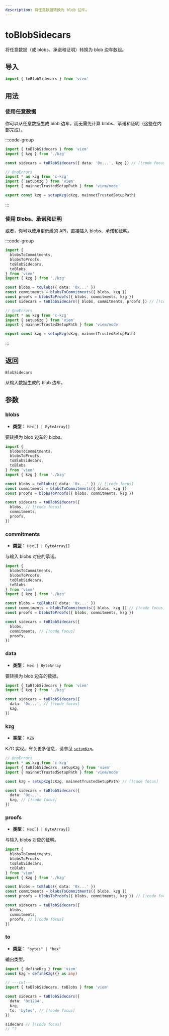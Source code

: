 ```yaml
---
description: 将任意数据转换为 blob 边车。
---
```


# toBlobSidecars

将任意数据（或 blobs、承诺和证明）转换为 blob 边车数组。

## 导入

```ts twoslash
import { toBlobSidecars } from 'viem'
```

## 用法

### 使用任意数据

你可以从任意数据生成 blob 边车，而无需先计算 blobs、承诺和证明（这些在内部完成）。

:::code-group

```ts twoslash [example.ts]
import { toBlobSidecars } from 'viem'
import { kzg } from './kzg'

const sidecars = toBlobSidecars({ data: '0x...', kzg }) // [!code focus]
```

```ts twoslash [kzg.ts] filename="kzg.ts"
// @noErrors
import * as kzg from 'c-kzg'
import { setupKzg } from 'viem'
import { mainnetTrustedSetupPath } from 'viem/node'

export const kzg = setupKzg(cKzg, mainnetTrustedSetupPath)
```

:::

### 使用 Blobs、承诺和证明

或者，你可以使用更低级的 API，直接插入 blobs、承诺和证明。

:::code-group

```ts twoslash [example.ts]
import { 
  blobsToCommitments, 
  blobsToProofs,
  toBlobSidecars, 
  toBlobs 
} from 'viem'
import { kzg } from './kzg'

const blobs = toBlobs({ data: '0x...' })
const commitments = blobsToCommitments({ blobs, kzg })
const proofs = blobsToProofs({ blobs, commitments, kzg })
const sidecars = toBlobSidecars({ blobs, commitments, proofs }) // [!code focus]
```

```ts twoslash [kzg.ts] filename="kzg.ts"
// @noErrors
import * as kzg from 'c-kzg'
import { setupKzg } from 'viem'
import { mainnetTrustedSetupPath } from 'viem/node'

export const kzg = setupKzg(cKzg, mainnetTrustedSetupPath)
```

:::

## 返回

`BlobSidecars`

从输入数据生成的 blob 边车。

## 参数

### blobs

- **类型：** `Hex[] | ByteArray[]`

要转换为 blob 边车的 blobs。

```ts twoslash
import { 
  blobsToCommitments, 
  blobsToProofs,
  toBlobSidecars, 
  toBlobs 
} from 'viem'
import { kzg } from './kzg'

const blobs = toBlobs({ data: '0x...' }) // [!code focus]
const commitments = blobsToCommitments({ blobs, kzg })
const proofs = blobsToProofs({ blobs, commitments, kzg })

const sidecars = toBlobSidecars({ 
  blobs, // [!code focus]
  commitments,
  proofs,
})
```

### commitments

- **类型：** `Hex[] | ByteArray[]`

与输入 blobs 对应的承诺。

```ts twoslash
import { 
  blobsToCommitments, 
  blobsToProofs,
  toBlobSidecars, 
  toBlobs 
} from 'viem'
import { kzg } from './kzg'

const blobs = toBlobs({ data: '0x...' })
const commitments = blobsToCommitments({ blobs, kzg }) // [!code focus]
const proofs = blobsToProofs({ blobs, commitments, kzg })

const sidecars = toBlobSidecars({ 
  blobs,
  commitments, // [!code focus]
  proofs,
})
```

### data

- **类型：** `Hex | ByteArray`

要转换为 blob 边车的数据。

```ts twoslash
import { toBlobSidecars } from 'viem'
import { kzg } from './kzg'

const sidecars = toBlobSidecars({ 
  data: '0x...', // [!code focus]
  kzg,
})
```

### kzg

- **类型：** `KZG`

KZG 实现。有关更多信息，请参见 [`setupKzg`](/docs/utilities/setupKzg)。

```ts twoslash
// @noErrors
import * as kzg from 'c-kzg'
import { toBlobSidecars, setupKzg } from 'viem'
import { mainnetTrustedSetupPath } from 'viem/node'

const kzg = setupKzg(cKzg, mainnetTrustedSetupPath) // [!code focus]

const sidecars = toBlobSidecars({ 
  data: '0x...',
  kzg, // [!code focus]
}) 
```

### proofs

- **类型：** `Hex[] | ByteArray[]`

与输入 blobs 对应的证明。

```ts twoslash
import { 
  blobsToCommitments, 
  blobsToProofs,
  toBlobSidecars, 
  toBlobs 
} from 'viem'
import { kzg } from './kzg'

const blobs = toBlobs({ data: '0x...' })
const commitments = blobsToCommitments({ blobs, kzg })
const proofs = blobsToProofs({ blobs, commitments, kzg }) // [!code focus]

const sidecars = toBlobSidecars({ 
  blobs,
  commitments,
  proofs, // [!code focus]
})
```

### to

- **类型：** `"bytes" | "hex"`

输出类型。

```ts twoslash
import { defineKzg } from 'viem'
const kzg = defineKzg({} as any)

// ---cut---
import { toBlobSidecars, toBlobs } from 'viem'

const sidecars = toBlobSidecars({ 
  data: '0x1234',
  kzg, 
  to: 'bytes', // [!code focus]  
}) 

sidecars // [!code focus]
// ^?
```